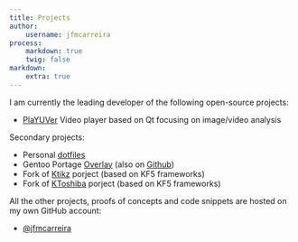 ```yaml
---
title: Projects
author:
    username: jfmcarreira
process:
    markdown: true
    twig: false
markdown:
    extra: true
---
```


I am currently the leading developer of the following open-source projects:
- [PlaYUVer](/projects/playuver) Video player based on Qt focusing on image/video analysis

Secondary projects:
- Personal [dotfiles](https://github.com/jfmcarreira/dotfiles)
- Gentoo Portage [Overlay](rehttps://gitweb.gentoo.org/user/carreira.git/) (also on [Github](https://github.com/jfmcarreira/carreira-overlay))
- Fork of [Ktikz](https://github.com/jfmcarreira/ktikz) porject (based on KF5 frameworks)
- Fork of [KToshiba](https://github.com/jfmcarreira/ktoshiba) porject (based on KF5 frameworks)


All the other projects, proofs of concepts and code snippets are hosted on my own GitHub account:
- [@jfmcarreira](https://github.com/jfmcarreira)
